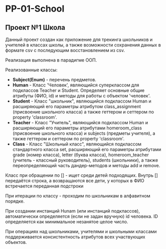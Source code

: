 # PP-01-School

## Проект №1 Школа

Данный проект создан как приложение для трекинга школьников и учителей в классах школы, а также возможности сохранения данных в формате csv с последующим восстановлением из csv.

Реализация выполнена в парадигме ООП.

Реализованные классы:
- **Subject(Enum)** - перечень предметов.
- **Human** - Класс 'Человек', являющийся суперклассом для подклассов Teacher и Student. Определяет основные общие атрибуты (ФИО, id) и методы для работы с объектом 'человек'.
- **Student** - Класс "школьник", являющийся подклассом Human и расширяющий его параметры атрибутом class_assignment  
 (присвоение школьного класса) а также геттером и сеттером по property 'classroom'.
 - **Teacher** - Класс "Учитель", являющийся подклассом Human и расширяющий его параметры атрибутами homeroom_class  
 (присвоение школьного класса) и subjects (предметы учителя), а также геттером и сеттером по property 'classroom'.
 - **Class** - Класс "Школьный класс", являющийся подклассом стандартного класса set, расширяющий его параметры атрибутами  grade (номер класса), letter (буква класса), homeroom_teacher (учитель - классный руководитель), students (школьники), а также переопределяющий часть дандер-методов и методы add и remove.


Класс при обращении по [] - ищет среди детей подходящих. Внутрь [] передаётся строка, а возвращаются все дети, у которых в ФИО встречается переданная подстроки 

При итерации по классу - проходим по школьникам в алфавитном порядке.

При создании инстанций Hunam (или инстанций подклассов), автоматически определяется (если не задан вручную) id человека.
ID определяется как минимальное незанятое целое число.

При операциях над школьниками, учителями и школьными классами поддерживается консистентность атрибутов всех участвующих объектов.

